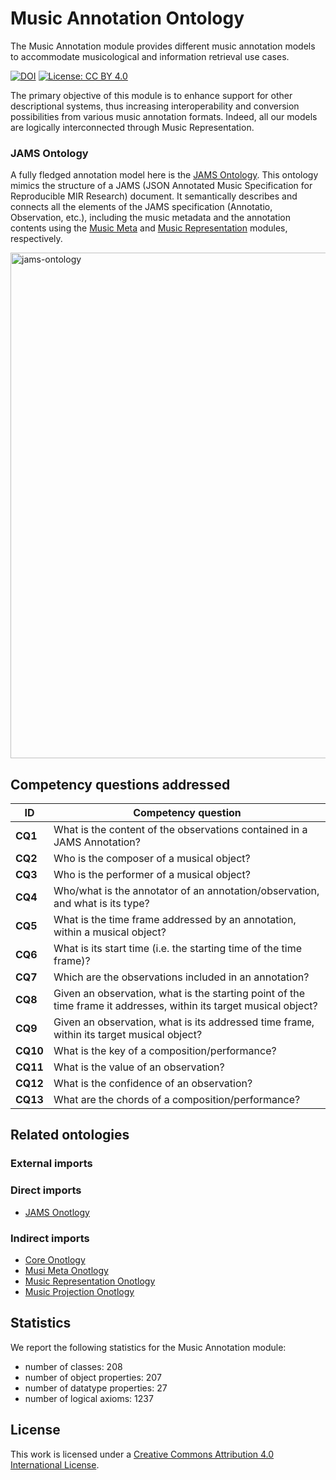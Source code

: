 # Music Annotation Ontology
The Music Annotation module provides different music annotation models to accommodate musicological and information retrieval use cases.

[![DOI](https://zenodo.org/badge/372536364.svg)](https://zenodo.org/badge/latestdoi/372536364)
[![License: CC BY 4.0](https://img.shields.io/badge/License-CC_BY_4.0-lightgrey.svg)](https://creativecommons.org/licenses/by/4.0/)

The primary objective of this module is to enhance support for other descriptional systems, thus increasing interoperability and conversion possibilities from various music annotation formats.
Indeed, all our models are logically interconnected through Music Representation. 

### JAMS Ontology

A fully fledged annotation model here is the [JAMS Ontology](https://github.com/polifonia-project/jams-ontology).
This ontology mimics the structure of a JAMS (JSON Annotated Music Specification for Reproducible MIR Research) document.
It semantically describes and connects all the elements of the JAMS specification (Annotatio, Observation, etc.),  including the music metadata and the annotation contents using the [Music Meta](https://github.com/polifonia-project/music-meta-ontology) and [Music Representation](https://github.com/polifonia-project/music-representation-ontology) modules, respectively.

<img width="809" alt="jams-ontology" src="assets/jams_ontology.png">

## Competency questions addressed

| **ID**   | **Competency question**                                                                                            |
| -------- | ------------------------------------------------------------------------------------------------------------------ |
| **CQ1**  | What is the content of the observations contained in a JAMS Annotation?                                            |
| **CQ2**  | Who is the composer of a musical object?                                                                           |
| **CQ3**  | Who is the performer of a musical object?                                                                          |
| **CQ4**  | Who/what is the annotator of an annotation/observation, and what is its type?                                      |
| **CQ5**  | What is the time frame addressed by an annotation, within a musical object?                                        |
| **CQ6**  | What is its start time \(i\.e\. the starting time of the time frame\)?                                             |
| **CQ7**  | Which are the observations included in an annotation?                                                              |
| **CQ8**  | Given an observation, what is the starting point of the time frame it addresses, within its target musical object? |
| **CQ9**  | Given an observation, what is its addressed time frame, within its target musical object?                          |
| **CQ10** | What is the key of a composition/performance?                                                                      |
| **CQ11** | What is the value of an observation?                                                                               |
| **CQ12** | What is the confidence of an observation?                                                                          |
| **CQ13** | What are the chords of a composition/performance?                                                                  |       

## Related ontologies

### External imports

### Direct imports
- [JAMS Onotlogy](https://w3id.org/polifonia/ontology/jams)

### Indirect imports
- [Core Onotlogy](https://w3id.org/polifonia/ontology/core)
- [Musi Meta Onotlogy](https://w3id.org/polifonia/ontology/music-meta)
- [Music Representation Onotlogy](https://w3id.org/polifonia/ontology/music-representation)
- [Music Projection Onotlogy](https://w3id.org/polifonia/ontology/music-projection)


## Statistics
We report the following statistics for the Music Annotation module: 
- number of classes: 208 
- number of object properties: 207
- number of datatype properties: 27
- number of logical axioms: 1237


## License

This work is licensed under a
[Creative Commons Attribution 4.0 International License][cc-by].


[cc-by]: http://creativecommons.org/licenses/by/4.0/
